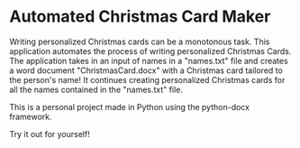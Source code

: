 # Automated Christmas Card Maker

Writing personalized Christmas cards can be a monotonous task. This application automates the process of writing personalized Christmas Cards. The application takes in an input of names in a "names.txt" file and creates a word document "ChristmasCard.docx" with a Christmas card tailored to the person's name! It continues creating personalized Christmas cards for all the names contained in the "names.txt" file.

This is a personal project made in Python using the python-docx framework.

Try it out for yourself!



